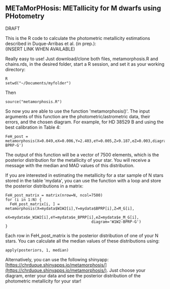 ## METaMorPHosis: METallicity for M dwarfs using PHotometry

DRAFT

This is the R code to calculate the photometric metallicity estimations described in Duque-Arribas et al. (in prep.):\
(INSERT LINK WHEN AVAILABLE)

Really easy to use! Just download/clone both files, metamorphosis.R and chains.rds, in the desired folder, start a R session, and set it as your working directory:
```
R
setwd("~/Documents/myfolder")
```

Then
```
source("metamorphosis.R")
```
So now you are able to use the function 'metamorphosis()'. The input arguments of this function are the photometric/astrometric data, their errors, and the chosen diagram. For example, for HD 38529 B and using the best calibration in Table 4:
```
FeH_post = metamorphosis(X=0.049,eX=0.006,Y=2.403,eY=0.005,Z=9.187,eZ=0.003,diagram='W1W2-BPRP-G')
```
The output of this function will be a vector of 7500 elements, which is the posterior distribution for the metallicity of your star. You will receive a message with the median and MAD values of this distribution.

If you are interested in estimating the metallicity for a star sample of N stars stored in the table 'mydata', you can use the function with a loop and store the posterior distributions in a matrix:
```
FeH_post_matrix = matrix(nrow=N, ncol=7500)
for (i in 1:N) {
  FeH_post_matrix[i, ] = metamorphosis(X=mydata$W1W2[i],Y=mydata$BPRP[i],Z=M_G[i],                      
                                      eX=mydata$e_W1W2[i],eY=mydata$e_BPRP[i],eZ=mydata$e_M_G[i],
                                      diagram='W1W2-BPRP-G')
}
```

Each row in FeH_post_matrix is the posterior distribution of one of your N stars. You can calculate all the median values of these distributions using:
```
apply(posteriors, 1, median)
```

Alternatively, you can use the following shinyapp: [https://chrduque.shinyapps.io/metamorphosis/](https://chrduque.shinyapps.io/metamorphosis/). Just choose your diagram, enter your data and see the posterior distribution of the photometric metallicity for your star!
